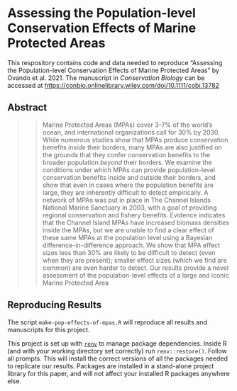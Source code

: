 
<!-- README.md is generated from README.Rmd. Please edit that file -->

# Assessing the Population-level Conservation Effects of Marine Protected Areas

This respository contains code and data needed to reproduce “Assessing
the Population-level Conservation Effects of Marine Protected Areas” by
Ovando et al. 2021. The manuscript in *Conservation Biology* can be
accessed at
<https://conbio.onlinelibrary.wiley.com/doi/10.1111/cobi.13782>

## Abstract

> > Marine Protected Areas (MPAs) cover 3-7% of the world’s ocean, and
> > international organizations call for 30% by 2030. While numerous
> > studies show that MPAs produce conservation benefits *inside* their
> > borders, many MPAs are also justified on the grounds that they
> > confer conservation benefits to the broader population *beyond*
> > their borders. We examine the conditions under which MPAs can
> > provide population-level conservation benefits inside and outside
> > their borders, and show that even in cases where the population
> > benefits are large, they are inherently difficult to detect
> > empirically. A network of MPAs was put in place in The Channel
> > Islands National Marine Sanctuary in 2003, with a goal of providing
> > regional conservation and fishery benefits. Evidence indicates that
> > the Channel Island MPAs have increased biomass densities inside the
> > MPAs, but we are unable to find a clear effect of these same MPAs at
> > the population level using a Bayesian difference-in-difference
> > approach. We show that MPA effect sizes less than 30% are likely to
> > be difficult to detect (even when they are present); smaller effect
> > sizes (which we find are common) are even harder to detect. Our
> > results provide a novel assessment of the population-level effects
> > of a large and iconic Marine Protected Area

## Reproducing Results

The script `make-pop-effects-of-mpas.R` will reproduce all results and
manuscripts for this project.

This project is set up with
[`renv`](https://rstudio.github.io/renv/articles/renv.html) to manage
package dependencies. Inside R (and with your working directory set
correctly) run `renv::restore()`. Follow all prompts. This will install
the correct versions of all the packages needed to replicate our
results. Packages are installed in a stand-alone project library for
this paper, and will not affect your installed R packages anywhere else.

